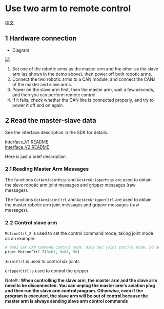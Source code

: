 # Use two arm to remote control

[中文](double_piper.MD)

## 1 Hardware connection

- Diagram

![ ](../asserts/接线图.PNG)

1. Set one of the robotic arms as the master arm and the other as the slave arm (as shown in the demo above), then power off both robotic arms.
2. Connect the two robotic arms to a CAN module, and connect the CANs of the master and slave arms.
3. Power on the slave arm first, then the master arm, wait a few seconds, and then you can perform remote control.
4. If it fails, check whether the CAN line is connected properly, and try to power it off and on again.

## 2 Read the master-slave data

See the interface description in the SDK for details.

[Interface_V1 README](./V1/INTERFACE_V1.MD) <br> [Interface_V2 README](./V2/INTERFACE_V2.MD)

Here is just a brief description

### 2.1 Reading Master Arm Messages

The functions `GetArmJointMsgs` and `GetArmGripperMsgs` are used to obtain the slave robotic arm joint messages and gripper messages (raw messages).

The functions `GetArmJointCtrl` and `GetArmGripperCtrl` are used to obtain the master robotic arm joint messages and gripper messages (raw messages).

### 2.2 Control slave arm

`MotionCtrl_2` is used to set the control command mode, taking joint mode as an example.

```python
# 0x01 Set CAN command control mode. 0x01 Set joint control mode. 50 Set robotic arm movement speed.
piper.MotionCtrl_2(0x01, 0x01, 50)
```

`JointCtrl` is used to control six joints

`GripperCtrl` is used to control the gripper

Note!!!: **When controlling the slave arm, the master arm and the slave arm need to be disconnected. You can unplug the master arm's aviation plug and then run the slave arm control program. Otherwise, even if the program is executed, the slave arm will be out of control because the master arm is always sending slave arm control commands**
